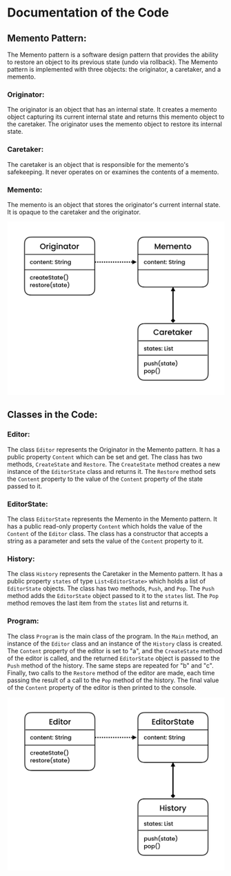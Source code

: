 # Documentation of the Code

## Memento Pattern:
The Memento pattern is a software design pattern that provides the ability to restore an object to its previous state (undo via rollback). The Memento pattern is implemented with three objects: the originator, a caretaker, and a memento.

### Originator:
The originator is an object that has an internal state. It creates a memento object capturing its current internal state and returns this memento object to the caretaker. The originator uses the memento object to restore its internal state.

### Caretaker:
The caretaker is an object that is responsible for the memento's safekeeping. It never operates on or examines the contents of a memento.

### Memento:
The memento is an object that stores the originator's current internal state. It is opaque to the caretaker and the originator.

![Memento Pattern Diagram](memento_pattern_diagram.jpg)

## Classes in the Code:

### Editor:
The class `Editor` represents the Originator in the Memento pattern. It has a public property `Content` which can be set and get. The class has two methods, `CreateState` and `Restore`. The `CreateState` method creates a new instance of the `EditorState` class and returns it. The `Restore` method sets the `Content` property to the value of the `Content` property of the state passed to it.

### EditorState:
The class `EditorState` represents the Memento in the Memento pattern. It has a public read-only property `Content` which holds the value of the `Content` of the `Editor` class. The class has a constructor that accepts a string as a parameter and sets the value of the `Content` property to it.

### History:
The class `History` represents the Caretaker in the Memento pattern. It has a public property `states` of type `List<EditorState>` which holds a list of `EditorState` objects. The class has two methods, `Push`, and `Pop`. The `Push` method adds the `EditorState` object passed to it to the `states` list. The `Pop` method removes the last item from the `states` list and returns it.

### Program:
The class `Program` is the main class of the program. In the `Main` method, an instance of the `Editor` class and an instance of the `History` class is created. The `Content` property of the editor is set to "a", and the `CreateState` method of the editor is called, and the returned `EditorState` object is passed to the `Push` method of the history. The same steps are repeated for "b" and "c". Finally, two calls to the `Restore` method of the editor are made, each time passing the result of a call to the `Pop` method of the history. The final value of the `Content` property of the editor is then printed to the console.

![Memento Pattern Diagram](class_diagram.jpg)